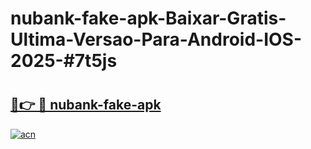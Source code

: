 # nubank-fake-apk-Baixar-Gratis-Ultima-Versao-Para-Android-IOS-2025-#7t5js

# <h2><a href="https://ainizakaria.my?title=nubank-fake-apk&ref=22M">🔗👉 🔴 nubank-fake-apk</a></h2>

[![acn](https://github.com/user-attachments/assets/0f9c940e-d8b0-45ae-aac7-cd30a18b3e1c)](https://ainizakaria.my?title=nubank-fake-apk&ref=22M)

